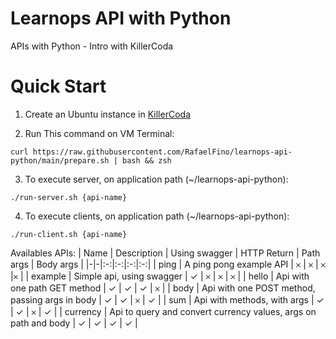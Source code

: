 # Learnops API with Python
APIs with Python - Intro with KillerCoda

# Quick Start
1. Create an Ubuntu instance in [KillerCoda](https://killercoda.com/playgrounds/scenario/ubuntu)

2. Run This command on VM Terminal:
```
curl https://raw.githubusercontent.com/RafaelFino/learnops-api-python/main/prepare.sh | bash && zsh
```

3. To execute server, on application path (~/learnops-api-python):
```
./run-server.sh {api-name}
```

4. To execute clients, on application path (~/learnops-api-python):
```
./run-client.sh {api-name}
```

Availables APIs:
| Name | Description | Using swagger | HTTP Return | Path args | Body args | 
|-|-|:-:|:-:|:-:|:-:|
| ping | A ping pong example API | &#x10102; | &#x10102; | &#x10102; |&#x10102; |
| example | Simple api, using swagger | &#x2713; | 	&#x10102; | &#x10102; | &#x10102; |
| hello | Api with one path GET method | &#x2713; | &#x2713; | &#x2713; | &#x10102; |
| body | Api with one POST method, passing args in body | &#x2713; | &#x2713; | &#x10102; | &#x2713; |
| sum | Api with methods, with args | &#x2713; | &#x2713; | &#x10102; | &#x2713; |
| currency | Api to query and convert currency values, args on path and body | &#x2713; | &#x2713; | &#x2713; | &#x2713; |
